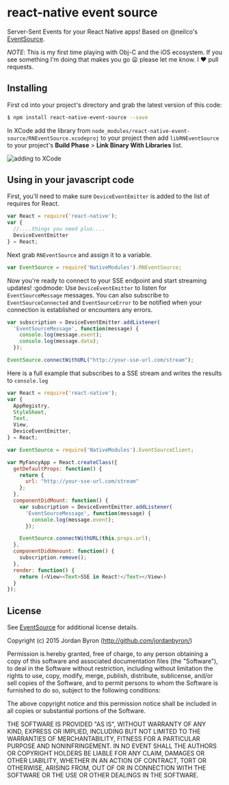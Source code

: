 react-native event source
=========================

Server-Sent Events for your React Native apps! Based on @neilco's
[EventSource](https://github.com/neilco/EventSource).

_NOTE_: This is my first time playing with Obj-C and the iOS ecosystem. If you
see something I'm doing that makes you go :frowning: please let me know. I
:heart: pull requests.

## Installing

First cd into your project's directory and grab the latest version of this code:

```bash
$ npm install react-native-event-source --save
```

In XCode add the library from
`node_modules/react-native-event-source/RNEventSource.xcodeproj` to your project
then add `libRNEventSource` to your project's __Build Phase__ > __Link Binary With
Libraries__ list.

![adding to XCode](http://brentvatne.ca/images/packaging/7-add-link.gif)

## Using in your javascript code

First, you'll need to make sure `DeviceEventEmitter` is added to the list of
requires for React.

```js
var React = require('react-native');
var {
  //....things you need plus....
  DeviceEventEmitter
} = React;

```

Next grab `RNEventSource` and assign it to a variable.

```js
var EventSource = require('NativeModules').RNEventSource;
```

Now you're ready to connect to your SSE endpoint and start streaming updates!
:godmode:
Use `DeviceEventEmitter` to listen for `EventSourceMessage` messages. You can
also subscribe to `EventSourceConnected` and `EventSourceError` to be notified
when your connection is established or encounters any errors.

```js
var subscription = DeviceEventEmitter.addListener(
  'EventSourceMessage', function(message) {
    console.log(message.event);
    console.log(message.data);
  });

EventSource.connectWithURL("http://your-sse-url.com/stream");
```

Here is a full example that subscribes to a SSE stream and writes the results to `console.log`

```js
var React = require('react-native');
var {
  AppRegistry,
  StyleSheet,
  Text,
  View,
  DeviceEventEmitter,
} = React;

var EventSource = require('NativeModules').EventSourceClient;

var MyFancyApp = React.createClass({
  getDefaultProps: function() {
    return {
      url: "http://your-sse-url.com/stream"
    };
  },
  componentDidMount: function() {
    var subscription = DeviceEventEmitter.addListener(
      'EventSourceMessage', function(message) {
        console.log(message.event);
      });

    EventSource.connectWithURL(this.props.url);
  },
  componentDidUmnount: function() {
    subscription.remove();
  },
  render: function() {
    return (<View><Text>SSE in React!</Text></View>)
  }
});
```

## License

See [EventSource](https://github.com/neilco/EventSource/blob/master/LICENSE.txt)
for additional license details.

Copyright (c) 2015 Jordan Byron (http://github.com/jordanbyron/)

Permission is hereby granted, free of charge, to any person obtaining a copy
of this software and associated documentation files (the "Software"), to deal
in the Software without restriction, including without limitation the rights
to use, copy, modify, merge, publish, distribute, sublicense, and/or sell
copies of the Software, and to permit persons to whom the Software is
furnished to do so, subject to the following conditions:

The above copyright notice and this permission notice shall be included in
all copies or substantial portions of the Software.

THE SOFTWARE IS PROVIDED "AS IS", WITHOUT WARRANTY OF ANY KIND, EXPRESS OR
IMPLIED, INCLUDING BUT NOT LIMITED TO THE WARRANTIES OF MERCHANTABILITY,
FITNESS FOR A PARTICULAR PURPOSE AND NONINFRINGEMENT. IN NO EVENT SHALL THE
AUTHORS OR COPYRIGHT HOLDERS BE LIABLE FOR ANY CLAIM, DAMAGES OR OTHER
LIABILITY, WHETHER IN AN ACTION OF CONTRACT, TORT OR OTHERWISE, ARISING FROM,
OUT OF OR IN CONNECTION WITH THE SOFTWARE OR THE USE OR OTHER DEALINGS IN
THE SOFTWARE.
